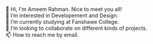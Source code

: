 👋 Hi, I'm Ameem Rahman. Nice to meet you all!
<br>
👀 I’m interested in Developement and Design.
<br>
🌱 I’m currently studying at Fanshawe College.
<br>
💞️ I’m looking to collaborate on different kinds of projects.
<br>
📫 How to reach me by email.
